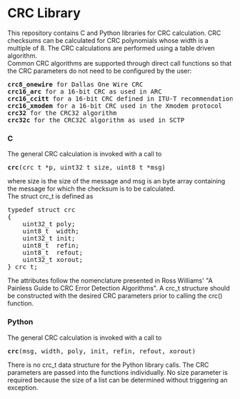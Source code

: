 # CRC Library
This repository contains C and Python libraries for CRC calculation. CRC checksums
can be calculated for CRC polynomials whose width is a multiple of 8. The CRC
calculations are performed using a table driven algorithm.<br>
Common CRC algorithms are supported through direct call functions so that the CRC
parameters do not need to be configured by the user:<br>
<pre>
<b>crc8_onewire</b> for Dallas One Wire CRC
<b>crc16_arc</b> for a 16-bit CRC as used in ARC
<b>crc16_ccitt</b> for a 16-bit CRC defined in ITU-T recommendations
<b>crc16_xmodem</b> for a 16-bit CRC used in the Xmodem protocol
<b>crc32</b> for the CRC32 algorithm
<b>crc32c</b> for the CRC32C algorithm as used in SCTP
</pre>

<h3>C</h3>
The general CRC calculation is invoked with a call to<br>

<pre>
<b>crc</b>(crc_t *p, uint32_t size, uint8_t *msg)
</pre>

where size is the size of the message and msg is an byte array containing the
message for which the checksum is to be calculated.<br>
The struct crc_t is defined as<br>
<pre>
typedef struct crc
{
    uint32_t poly;
    uint8_t  width;
    uint32_t init;
    uint8_t  refin;
    uint8_t  refout;
    uint32_t xorout;
} crc_t;
</pre>

The attributes follow the nomenclature presented in Ross Williams' "A Painless Guide
to CRC Error Detection Algorithms". A crc_t structure should be constructed with the
desired CRC parameters prior to calling the crc() function.<br>

<h3>Python</h3>
The general CRC calculation is invoked with a call to<br>

<pre>
<b>crc</b>(msg, width, poly, init, refin, refout, xorout)
</pre>

There is no crc_t data structure for the Python library calls. The CRC parameters
are passed into the functions individually. No size parameter is required because
the size of a list can be determined without triggering an exception.

